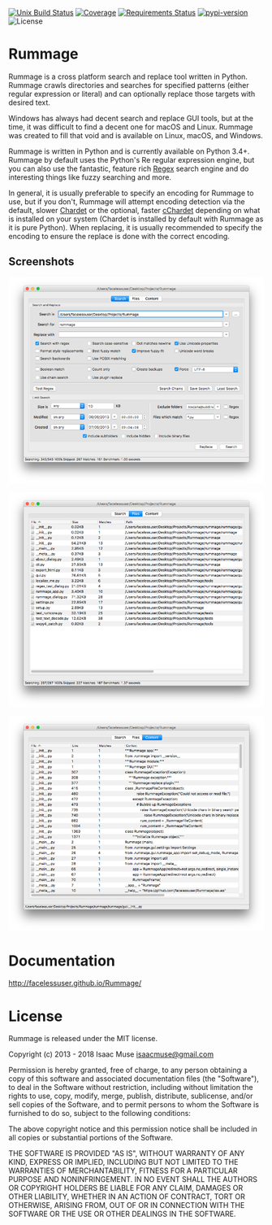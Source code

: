 [![Unix Build Status][travis-image]][travis-link]
[![Coverage][codecov-image]][codecov-link]
[![Requirements Status][requires-image]][requires-link]
[![pypi-version][pypi-image]][pypi-link]
![License][license-image-mit]

Rummage
=======

Rummage is a cross platform search and replace tool written in Python. Rummage crawls directories and searches for specified patterns (either regular expression or literal) and can optionally replace those targets with desired text.

Windows has always had decent search and replace GUI tools, but at the time, it was difficult to find a decent one for macOS and Linux. Rummage was created to fill that void and is available on Linux, macOS, and Windows.

Rummage is written in Python and is currently available on Python 3.4+. Rummage by default uses the Python's Re regular expression engine, but you can also use the fantastic, feature rich [Regex](https://pypi.python.org/pypi/regex) search engine and do interesting things like fuzzy searching and more.

In general, it is usually preferable to specify an encoding for Rummage to use, but if you don't, Rummage will attempt encoding detection via the default, slower [Chardet](https://pypi.python.org/pypi/chardet) or the optional, faster [cChardet](https://pypi.python.org/pypi/cchardet/) depending on what is installed on your system (Chardet is installed by default with Rummage as it is pure Python). When replacing, it is usually recommended to specify the encoding to ensure the replace is done with the correct encoding.

## Screenshots

![Rummage Search](https://github.com/facelessuser/Rummage/raw/master/docs/src/markdown/images/search_tab.png)

![Rummage Files](https://github.com/facelessuser/Rummage/raw/master/docs/src/markdown/images/files_tab.png)

![Rummage Content](https://github.com/facelessuser/Rummage/raw/master/docs/src/markdown/images/content_tab.png)

# Documentation

http://facelessuser.github.io/Rummage/

License
=======

Rummage is released under the MIT license.

Copyright (c) 2013 - 2018 Isaac Muse <isaacmuse@gmail.com>

Permission is hereby granted, free of charge, to any person obtaining a copy of this software and associated documentation files (the "Software"), to deal in the Software without restriction, including without limitation the rights to use, copy, modify, merge, publish, distribute, sublicense, and/or sell copies of the Software, and to permit persons to whom the Software is furnished to do so, subject to the following conditions:

The above copyright notice and this permission notice shall be included in all copies or substantial portions of the Software.

THE SOFTWARE IS PROVIDED "AS IS", WITHOUT WARRANTY OF ANY KIND, EXPRESS OR IMPLIED, INCLUDING BUT NOT LIMITED TO THE WARRANTIES OF MERCHANTABILITY, FITNESS FOR A PARTICULAR PURPOSE AND NONINFRINGEMENT. IN NO EVENT SHALL THE AUTHORS OR COPYRIGHT HOLDERS BE LIABLE FOR ANY CLAIM, DAMAGES OR OTHER LIABILITY, WHETHER IN AN ACTION OF CONTRACT, TORT OR OTHERWISE, ARISING FROM, OUT OF OR IN CONNECTION WITH THE SOFTWARE OR THE USE OR OTHER DEALINGS IN THE SOFTWARE.

[travis-image]: https://img.shields.io/travis/facelessuser/Rummage/master.svg?label=Unix%20Build
[travis-link]: https://travis-ci.org/facelessuser/Rummage
[license-image]: https://img.shields.io/badge/license-MIT-blue.svg
[codecov-image]: https://img.shields.io/codecov/c/github/facelessuser/Rummage/master.svg
[codecov-link]: http://codecov.io/github/facelessuser/Rummage?branch=master
[requires-image]: https://img.shields.io/requires/github/facelessuser/Rummage/master.svg
[requires-link]: https://requires.io/github/facelessuser/Rummage/requirements/?branch=master
[pypi-image]: https://img.shields.io/pypi/v/Rummage.svg
[pypi-link]: https://pypi.python.org/pypi/Rummage
[license-image-mit]: https://img.shields.io/badge/license-MIT-blue.svg
